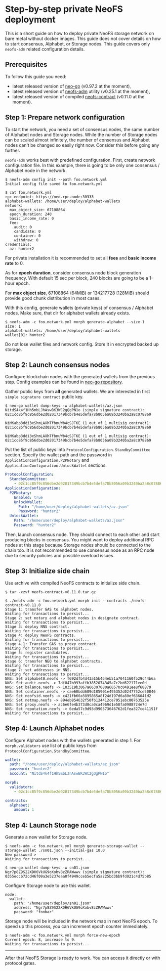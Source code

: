 # Step-by-step private NeoFS deployment

This is a short guide on how to deploy private NeoFS storage network on bare
metal without docker images. This guide does not cover details on how to start
consensus, Alphabet, or Storage nodes. This guide covers only `neofs-adm` 
related configuration details.

## Prerequisites

To follow this guide you need:
- latest released version of [neo-go](https://github.com/nspcc-dev/neo-go/releases) (v0.97.2 at the moment),
- latest released version of [neofs-adm](https://github.com/nspcc-dev/neofs-node/releases) utility (v0.25.1 at the moment),
- latest released version of compiled [neofs-contract](https://github.com/nspcc-dev/neofs-contract/releases) (v0.11.0 at the moment).

## Step 1: Prepare network configuration 

To start the network, you need a set of consensus nodes, the same number of 
Alphabet nodes and Storage nodes. While the number of Storage nodes can be 
scaled almost infinitely, the number of consensus and Alphabet nodes can't be changed
so easily right now. Consider this before going any further.

`neofs-adm` works best with predefined configuration. First, create
network configuration file. In this example, there is going to be only one
consensus / Alphabet node in the network.

```
$ neofs-adm config init --path foo.network.yml
Initial config file saved to foo.network.yml

$ cat foo.network.yml 
rpc-endpoint: https://neo.rpc.node:30333
alphabet-wallets: /home/user/deploy/alphabet-wallets
network:
  max_object_size: 67108864
  epoch_duration: 240
  basic_income_rate: 0
  fee:
    audit: 0
    candidate: 0
    container: 0
    withdraw: 0
credentials:
  az: hunter2
```

For private installation it is recommended to set all **fees** and **basic 
income rate** to 0. 

As for **epoch duration**, consider consensus node block generation frequency. 
With default 15 sec per block, 240 blocks are going to be a 1-hour epoch. 

For **max object size**, 67108864 (64MiB) or 134217728 (128MiB) should provide 
good chunk distribution in most cases.

With this config, generate wallets (private keys) of consensus / Alphabet nodes.
Make sure, that dir for alphabet wallets already exists.

```
$ neofs-adm -c foo.network.yml morph generate-alphabet --size 1
size: 1
alphabet-wallets: /home/user/deploy/alphabet-wallets
wallet[0]: hunter2
```

Do not lose wallet files and network config. Store it in encrypted backed up
storage.

## Step 2: Launch consensus nodes

Configure blockchain nodes with the generated wallets from the previous step.
Config examples can be found in 
[neo-go repository](https://github.com/nspcc-dev/neo-go/tree/master/config).

Gather public keys from **all** generated wallets. We are interested in first
`simple signature contract` public key.

```
$ neo-go wallet dump-keys -w alphabet-wallets/az.json 
NitdS4k4f1Hh5mbLJhAswBK3WC2gQgPN1o (simple signature contract):
02c1cc85f9c856dbe2d02017349bcb7b4e5defa78b8056a09b3240ba2a8c078869

NiMKabp3ddi3xShmLAXhTfbnuWb4cSJT6E (1 out of 1 multisig contract):
02c1cc85f9c856dbe2d02017349bcb7b4e5defa78b8056a09b3240ba2a8c078869

NiMKabp3ddi3xShmLAXhTfbnuWb4cSJT6E (1 out of 1 multisig contract):
02c1cc85f9c856dbe2d02017349bcb7b4e5defa78b8056a09b3240ba2a8c078869
```

Put the list of public keys into `ProtocolConfiguration.StandbyCommittee` 
section. Specify the wallet path and the password in `ApplicationConfiguration.P2PNotary`
and `ApplicationConfiguration.UnlockWallet` sections.

```yaml
ProtocolConfiguration:
  StandbyCommittee:
    - 02c1cc85f9c856dbe2d02017349bcb7b4e5defa78b8056a09b3240ba2a8c078869
ApplicationConfiguration:
  P2PNotary:
    Enabled: true
    UnlockWallet:
      Path: "/home/user/deploy/alphabet-wallets/az.json"
      Password: "hunter2"
  UnlockWallet:
    Path: "/home/user/deploy/alphabet-wallets/az.json"
    Password: "hunter2"
```

Then, launch consensus node. They should connect to each other and start
producing blocks in consensus. You might want to deploy additional RPC
nodes at this stage because Storage nodes should be connected to the chain too.
It is not recommended to use consensus node as an RPC node due to security policies
and possible overload issues.

## Step 3: Initialize side chain

Use archive with compiled NeoFS contracts to initialize side chain.

```
$ tar -xzvf neofs-contract-v0.11.0.tar.gz 

$ ./neofs-adm -c foo.network.yml morph init --contracts ./neofs-contract-v0.11.0
Stage 1: transfer GAS to alphabet nodes.
Waiting for transactions to persist...
Stage 2: set notary and alphabet nodes in designate contract.
Waiting for transactions to persist...
Stage 3: deploy NNS contract.
Waiting for transactions to persist...
Stage 4: deploy NeoFS contracts.
Waiting for transactions to persist...
Stage 4.1: Transfer GAS to proxy contract.
Waiting for transactions to persist...
Stage 5: register candidates.
Waiting for transactions to persist...
Stage 6: transfer NEO to alphabet contracts.
Waiting for transactions to persist...
Stage 7: set addresses in NNS.
Waiting for transactions to persist...
NNS: Set alphabet0.neofs -> f692dfb4d43a15b464eb51a7041160fb29c44b6a
NNS: Set audit.neofs -> 7df847b993affb3852074345a7c2bd622171ee0d
NNS: Set balance.neofs -> 103519b3067a66307080a66570c0491ee8f68879
NNS: Set container.neofs -> cae60bdd689d185901e495352d0247752ce50846
NNS: Set neofsid.neofs -> c421fb60a3895865a8f24d197d6a80ef686041d2
NNS: Set netmap.neofs -> 894eb854632f50fb124412ce7951ebc00763525e
NNS: Set proxy.neofs -> ac6e6fe4b373d0ca0ca4969d1e58fa0988724e7d
NNS: Set reputation.neofs -> 6eda57c9d93d990573646762d1fea327ce41191f
Waiting for transactions to persist...
```

## Step 4: Launch Alphabet nodes

Configure Alphabet nodes with the wallets generated in step 1. For 
`morph.validators` use list of public keys from 
`ProtocolConfiguration.StandbyCommittee`.

```yaml
wallet:
  path: "/home/user/deploy/alphabet-wallets/az.json"
  password: "hunter2"
  account: "NitdS4k4f1Hh5mbLJhAswBK3WC2gQgPN1o"

morph:
  validators:
    - 02c1cc85f9c856dbe2d02017349bcb7b4e5defa78b8056a09b3240ba2a8c078869

contracts:
  alphabet:
    amount: 1
```

## Step 4: Launch Storage node

Generate a new wallet for Storage node.

```
$ neofs-adm -c foo.network.yml morph generate-storage-wallet --storage-wallet ./sn01.json --initial-gas 10.0
New password > 
Waiting for transactions to persist...

$ neo-go wallet dump-keys -w sn01.json 
Ngr7p8Z9S22XDH6VkUG9oXobv8zZRAWwwv (simple signature contract):
0355eccb72cd46f09a3e5237eaa0f4949cceb5ecfa5a225bd3bb9fd021c4d75b85
```

Configure Storage node to use this wallet.

```
node:
  wallet:
    path: "/home/user/deploy/sn01.json"
    address: "Ngr7p8Z9S22XDH6VkUG9oXobv8zZRAWwwv"
    password: "foobar"
```

Storage node will be included in the network map in next NeoFS epoch. To
speed up this process, you can increment epoch counter immediately.

```
$ neofs-adm -c foo.network.yml morph force-new-epoch
Current epoch: 8, increase to 9.
Waiting for transactions to persist...
```

--- 

After that NeoFS Storage is ready to work. You can access it directly or
with protocol gates.
